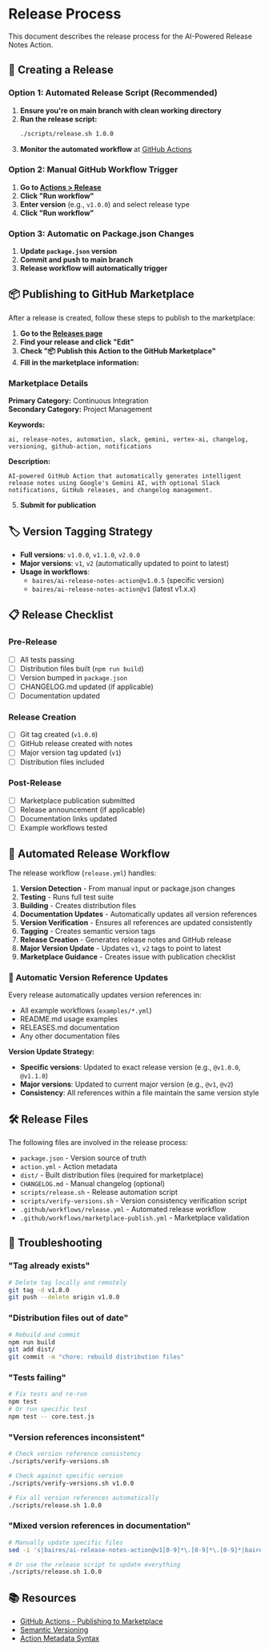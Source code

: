 # Release Process

This document describes the release process for the AI-Powered Release Notes Action.

## 🚀 Creating a Release

### Option 1: Automated Release Script (Recommended)

1. **Ensure you're on main branch with clean working directory**
2. **Run the release script:**
   ```bash
   ./scripts/release.sh 1.0.0
   ```
3. **Monitor the automated workflow** at [GitHub Actions](https://github.com/baires/ai-release-notes-action/actions)

### Option 2: Manual GitHub Workflow Trigger

1. **Go to [Actions > Release](https://github.com/baires/ai-release-notes-action/actions/workflows/release.yml)**
2. **Click "Run workflow"**
3. **Enter version** (e.g., `v1.0.0`) and select release type
4. **Click "Run workflow"**

### Option 3: Automatic on Package.json Changes

1. **Update `package.json` version**
2. **Commit and push to main branch**
3. **Release workflow will automatically trigger**

## 📦 Publishing to GitHub Marketplace

After a release is created, follow these steps to publish to the marketplace:

1. **Go to the [Releases page](https://github.com/baires/ai-release-notes-action/releases)**
2. **Find your release and click "Edit"**
3. **Check "📦 Publish this Action to the GitHub Marketplace"**
4. **Fill in the marketplace information:**

### Marketplace Details

**Primary Category:** Continuous Integration  
**Secondary Category:** Project Management

**Keywords:**
```
ai, release-notes, automation, slack, gemini, vertex-ai, changelog, versioning, github-action, notifications
```

**Description:**
```
AI-powered GitHub Action that automatically generates intelligent release notes using Google's Gemini AI, with optional Slack notifications, GitHub releases, and changelog management.
```

5. **Submit for publication**

## 🏷️ Version Tagging Strategy

- **Full versions**: `v1.0.0`, `v1.1.0`, `v2.0.0`
- **Major versions**: `v1`, `v2` (automatically updated to point to latest)
- **Usage in workflows**:
  - `baires/ai-release-notes-action@v1.0.5` (specific version)
  - `baires/ai-release-notes-action@v1` (latest v1.x.x)

## 📋 Release Checklist

### Pre-Release
- [ ] All tests passing
- [ ] Distribution files built (`npm run build`)
- [ ] Version bumped in `package.json`
- [ ] CHANGELOG.md updated (if applicable)
- [ ] Documentation updated

### Release Creation
- [ ] Git tag created (`v1.0.0`)
- [ ] GitHub release created with notes
- [ ] Major version tag updated (`v1`)
- [ ] Distribution files included

### Post-Release
- [ ] Marketplace publication submitted
- [ ] Release announcement (if applicable)
- [ ] Documentation links updated
- [ ] Example workflows tested

## 🔄 Automated Release Workflow

The release workflow (`release.yml`) handles:

1. **Version Detection** - From manual input or package.json changes
2. **Testing** - Runs full test suite  
3. **Building** - Creates distribution files
4. **Documentation Updates** - Automatically updates all version references
5. **Version Verification** - Ensures all references are updated consistently
6. **Tagging** - Creates semantic version tags
7. **Release Creation** - Generates release notes and GitHub release
8. **Major Version Update** - Updates `v1`, `v2` tags to point to latest
9. **Marketplace Guidance** - Creates issue with publication checklist

### 📝 Automatic Version Reference Updates

Every release automatically updates version references in:
- All example workflows (`examples/*.yml`)
- README.md usage examples
- RELEASES.md documentation
- Any other documentation files

**Version Update Strategy:**
- **Specific versions**: Updated to exact release version (e.g., `@v1.0.0`, `@v1.1.0`)
- **Major versions**: Updated to current major version (e.g., `@v1`, `@v2`)
- **Consistency**: All references within a file maintain the same version style

## 🛠️ Release Files

The following files are involved in the release process:

- `package.json` - Version source of truth
- `action.yml` - Action metadata
- `dist/` - Built distribution files (required for marketplace)
- `CHANGELOG.md` - Manual changelog (optional)
- `scripts/release.sh` - Release automation script
- `scripts/verify-versions.sh` - Version consistency verification script
- `.github/workflows/release.yml` - Automated release workflow
- `.github/workflows/marketplace-publish.yml` - Marketplace validation

## 🔧 Troubleshooting

### "Tag already exists"
```bash
# Delete tag locally and remotely
git tag -d v1.0.0
git push --delete origin v1.0.0
```

### "Distribution files out of date"
```bash
# Rebuild and commit
npm run build
git add dist/
git commit -m "chore: rebuild distribution files"
```

### "Tests failing"
```bash
# Fix tests and re-run
npm test
# Or run specific test
npm test -- core.test.js
```

### "Version references inconsistent"
```bash
# Check version reference consistency
./scripts/verify-versions.sh

# Check against specific version
./scripts/verify-versions.sh v1.0.0

# Fix all version references automatically
./scripts/release.sh 1.0.0
```

### "Mixed version references in documentation"
```bash
# Manually update specific files
sed -i 's|baires/ai-release-notes-action@v1[0-9]*\.[0-9]*\.[0-9]*|baires/ai-release-notes-action@v1.0.5|g' README.md

# Or use the release script to update everything
./scripts/release.sh 1.0.0
```

## 📚 Resources

- [GitHub Actions - Publishing to Marketplace](https://docs.github.com/en/actions/creating-actions/publishing-actions-in-github-marketplace)
- [Semantic Versioning](https://semver.org/)
- [Action Metadata Syntax](https://docs.github.com/en/actions/creating-actions/metadata-syntax-for-github-actions)